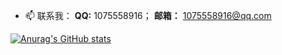 <!--
**hchhtc123/hchhtc123** is a ✨ _special_ ✨ repository because its `README.md` (this file) appears on your GitHub profile.

Here are some ideas to get you started:

- 🔭 I’m currently working on ...
- 🌱 I’m currently learning ...
- 👯 I’m looking to collaborate on ...
- 🤔 I’m looking for help with ...
- 💬 Ask me about ...
- 📫 How to reach me: ...
- 😄 Pronouns: ...
- ⚡ Fun fact: ...
-->

- 📫 联系我：  **QQ:**  1075558916； **邮箱：** 1075558916@qq.com

[![Anurag's GitHub stats](https://github-readme-stats.vercel.app/api?username=hchhtc123&count_private=true&show_icons=true&theme=dark)](https://github.com/anuraghazra/github-readme-stats)
